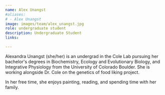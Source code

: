 ```yaml
---
name: Alex Unangst
#aliases:
# - Alex Unangst
image: images/team/alex_unangst.jpg
role: undergraduate student
description: Undergraduate Student
links:

---
```

Alexandra Unangst (she/her) is an undergrad in the Cole Lab pursuing her bachelor's degrees in Biochemistry, Ecology and Evolutionary Biology, and Integrative Physiology from the University of Colorado Boulder. She is working alongside Dr. Cole on the genetics of food liking project.

In her free time, she enjoys painting, reading, and spending time with her family. 
